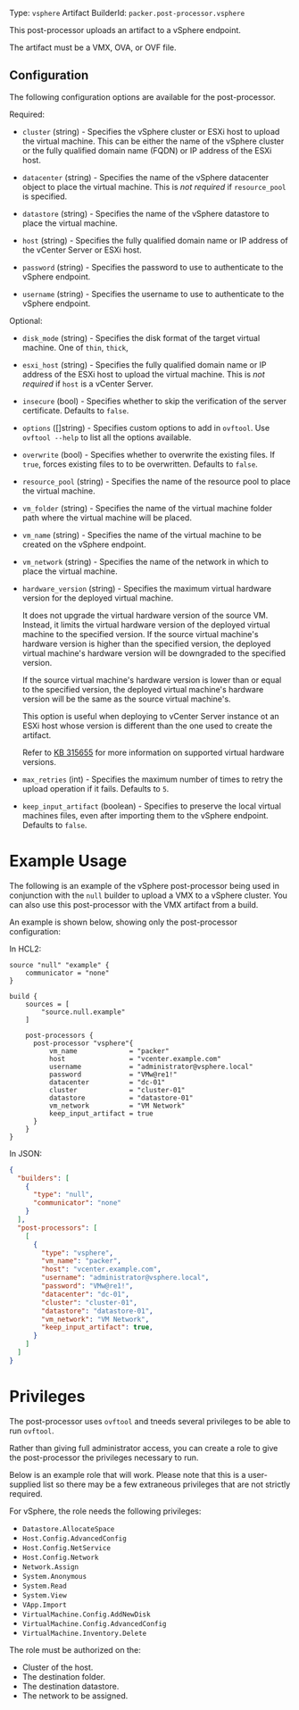 Type: `vsphere`
Artifact BuilderId: `packer.post-processor.vsphere`

This post-processor uploads an artifact to a vSphere endpoint.

The artifact must be a VMX, OVA, or OVF file.

## Configuration

The following configuration options are available for the post-processor.

Required:

<!-- Code generated from the comments of the Config struct in post-processor/vsphere/post-processor.go; DO NOT EDIT MANUALLY -->

- `cluster` (string) - Specifies the vSphere cluster or ESXi host to upload the virtual machine.
  This can be either the name of the vSphere cluster or the fully qualified domain name (FQDN)
  or IP address of the ESXi host.

- `datacenter` (string) - Specifies the name of the vSphere datacenter object to place the virtual machine.
  This is _not required_ if `resource_pool` is specified.

- `datastore` (string) - Specifies the name of the vSphere datastore to place the virtual machine.

- `host` (string) - Specifies the fully qualified domain name or IP address of the vCenter Server or ESXi host.

- `password` (string) - Specifies the password to use to authenticate to the vSphere endpoint.

- `username` (string) - Specifies the username to use to authenticate to the vSphere endpoint.

<!-- End of code generated from the comments of the Config struct in post-processor/vsphere/post-processor.go; -->


Optional:

<!-- Code generated from the comments of the Config struct in post-processor/vsphere/post-processor.go; DO NOT EDIT MANUALLY -->

- `disk_mode` (string) - Specifies the disk format of the target virtual machine. One of `thin`, `thick`,

- `esxi_host` (string) - Specifies the fully qualified domain name or IP address of the ESXi host to upload the
  virtual machine. This is _not required_ if `host` is a vCenter Server.

- `insecure` (bool) - Specifies whether to skip the verification of the server certificate. Defaults to `false`.

- `options` ([]string) - Specifies custom options to add in `ovftool`.
  Use `ovftool --help` to list all the options available.

- `overwrite` (bool) - Specifies whether to overwrite the existing files.
  If `true`, forces existing files to to be overwritten. Defaults to `false`.

- `resource_pool` (string) - Specifies the name of the resource pool to place the virtual machine.

- `vm_folder` (string) - Specifies the name of the virtual machine folder path where the virtual machine will be
  placed.

- `vm_name` (string) - Specifies the name of the virtual machine to be created on the vSphere endpoint.

- `vm_network` (string) - Specifies the name of the network in which to place the virtual machine.

- `hardware_version` (string) - Specifies the maximum virtual hardware version for the deployed virtual machine.
  
  It does not upgrade the virtual hardware version of the source VM. Instead, it limits the
  virtual hardware version of the deployed virtual machine  to the specified version.
  If the source virtual machine's hardware version is higher than the specified version, the
  deployed virtual machine's hardware version will be downgraded to the specified version.
  
  If the source virtual machine's hardware version is lower than or equal to the specified
  version, the deployed virtual machine's hardware version will be the same as the source
  virtual machine's.
  
  This option is useful when deploying to vCenter Server instance ot an ESXi host whose
  version is different than the one used to create the artifact.
  
  Refer to [KB 315655](https://knowledge.broadcom.com/external/article?articleNumber=315655)
  for more information on supported virtual hardware versions.

- `max_retries` (int) - Specifies the maximum number of times to retry the upload operation if it fails.
  Defaults to `5`.

<!-- End of code generated from the comments of the Config struct in post-processor/vsphere/post-processor.go; -->


- `keep_input_artifact` (boolean) - Specifies to preserve the local virtual machines files, even
  after importing them to the vSphere endpoint. Defaults to `false`.

# Example Usage

The following is an example of the vSphere post-processor being used in conjunction with the `null`
builder to upload a VMX to a vSphere cluster. You can also use this post-processor with the VMX
artifact from a build.

An example is shown below, showing only the post-processor configuration:

In HCL2:

```hcl
source "null" "example" {
    communicator = "none"
}

build {
    sources = [
        "source.null.example"
    ]

    post-processors {
      post-processor "vsphere"{
          vm_name             = "packer"
          host                = "vcenter.example.com"
          username            = "administrator@vsphere.local"
          password            = "VMw@re1!"
          datacenter          = "dc-01"
          cluster             = "cluster-01"
          datastore           = "datastore-01"
          vm_network          = "VM Network"
          keep_input_artifact = true
      }
    }
}
```

In JSON:

```json
{
  "builders": [
    {
      "type": "null",
      "communicator": "none"
    }
  ],
  "post-processors": [
    [
      {
        "type": "vsphere",
        "vm_name": "packer",
        "host": "vcenter.example.com",
        "username": "administrator@vsphere.local",
        "password": "VMw@re1!",
        "datacenter": "dc-01",
        "cluster": "cluster-01",
        "datastore": "datastore-01",
        "vm_network": "VM Network",
        "keep_input_artifact": true,
      }
    ]
  ]
}
```

# Privileges

The post-processor uses `ovftool` and tneeds several privileges to be able to run `ovftool`.

Rather than giving full administrator access, you can create a role to give the post-processor the
privileges necessary to run.

Below is an example role that will work. Please note that this is a user-supplied list so there may
be a few extraneous privileges that are not strictly required.

For vSphere, the role needs the following privileges:

- `Datastore.AllocateSpace`
- `Host.Config.AdvancedConfig`
- `Host.Config.NetService`
- `Host.Config.Network`
- `Network.Assign`
- `System.Anonymous`
- `System.Read`
- `System.View`
- `VApp.Import`
- `VirtualMachine.Config.AddNewDisk`
- `VirtualMachine.Config.AdvancedConfig`
- `VirtualMachine.Inventory.Delete`

The role must be authorized on the:

- Cluster of the host.
- The destination folder.
- The destination datastore.
- The network to be assigned.
